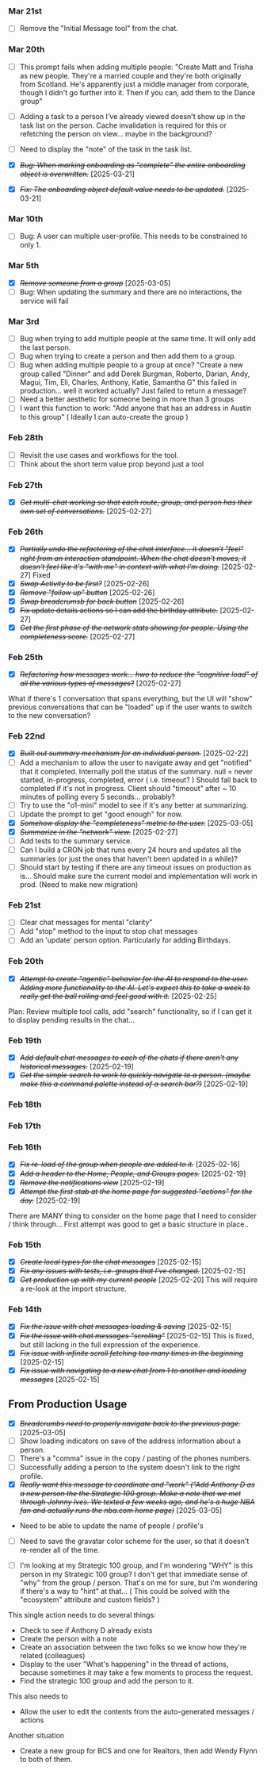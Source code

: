 ### Mar 21st

- [ ] Remove the "Initial Message tool" from the chat.

### Mar 20th

- [ ] This prompt fails when adding multiple people: "Create Matt and Trisha as new people. They're a married couple and they're both originally from Scotland. He's apparently just a middle manager from corporate, though I didn't go further into it. Then if you can, add them to the Dance group"

- [ ] Adding a task to a person I've already viewed doesn't show up in the task list on the person. Cache invalidation is required for this or refetching the person on view... maybe in the background?

- [ ] Need to display the "note" of the task in the task list.

- [x] ~~_Bug: When marking onboarding as "complete" the entire onboarding object is overwritten._~~ [2025-03-21]

- [x] ~~_Fix: The onboarding object default value needs to be updated._~~ [2025-03-21]

### Mar 10th

- [ ] Bug: A user can multiple user-profile. This needs to be constrained to only 1.

### Mar 5th

- [x] ~~_Remove someone from a group_~~ [2025-03-05]
- [ ] Bug: When updating the summary and there are no interactions, the service will fail

### Mar 3rd

- [ ] Bug when trying to add multiple people at the same time. It will only add the last person.
- [ ] Bug when trying to create a person and then add them to a group.
- [ ] Bug when adding multiple people to a group at once? "Create a new group called "Dinner" and add Derek Burgman, Roberto, Darian, Andy, Magui, Tim, Eli, Charles, Anthony, Katie, Samantha G" this failed in production... well it worked actually? Just failed to return a message?
- [ ] Need a better aesthetic for someone being in more than 3 groups
- [ ] I want this function to work: "Add anyone that has an address in Austin to this group" ( Ideally I can auto-create the group )

### Feb 28th

- [ ] Revisit the use cases and workflows for the tool.
- [ ] Think about the short term value prop beyond just a tool

### Feb 27th

- [x] ~~_Get multi-chat working so that each route, group, and person has their own set of conversations._~~ [2025-02-27]

### Feb 26th

- [x] ~~_Partially undo the refactoring of the chat interface... it doesn't "feel" right from an interaction standpoint. When the chat doesn't moves, it doesn't feel like it's "with me" in context with what I'm doing._~~ [2025-02-27] Fixed
- [x] ~~_Swap Activity to be first?_~~ [2025-02-26]
- [x] ~~_Remove "follow up" button_~~ [2025-02-26]
- [x] ~~_Swap breadcrumsb for back button_~~ [2025-02-26]
- [x] ~~Fix update details actions so I can add the birthday attribute.~~ [2025-02-27]
- [x] ~~_Get the first phase of the network stats showing for people. Using the completeness score._~~ [2025-02-27]

### Feb 25th

- [x] ~~_Refactoring how messages work... hwo to reduce the "cognitive load" of all the various types of messages?_~~ [2025-02-27]

What if there's 1 conversation that spans everything, but the UI will "show" previous conversations that can be "loaded" up if the user wants to switch to the new conversation?

### Feb 22nd

- [x] ~~_Built out summary mechanism for an individual person._~~ [2025-02-22]
- [ ] Add a mechanism to allow the user to navigate away and get "notified" that it completed. Internally poll the status of the summary.
      null = never started, in-progress, completed, error ( i.e. timeout? )
      Should fall back to completed if it's not in progress. Client should "timeout" after ~ 10 minutes of polling every 5 seconds... probably?
- [ ] Try to use the "o1-mini" model to see if it's any better at summarizing.
- [ ] Update the prompt to get "good enough" for now.
- [x] ~~_Somehow display the "completeness" metric to the user._~~ [2025-03-05]
- [x] ~~_Summarize in the "network" view._~~ [2025-02-27]
- [ ] Add tests to the summary service.
- [ ] Can I build a CRON job that runs every 24 hours and updates all the summaries (or just the ones that haven't been updated in a while)?
- [ ] Should start by testing if there are any timeout issues on production as is... Should make sure the current model and implementation will work in prod.
      (Need to make new migration)

### Feb 21st

- [ ] Clear chat messages for mental "clarity"
- [ ] Add "stop" method to the input to stop chat messages
- [ ] Add an 'update' person option. Particularly for adding Birthdays.

### Feb 20th

- [x] ~~_Attempt to create "agentic" behavior for the AI to respond to the user. Adding more functionality to the AI. Let's expect this to take a week to really get the ball rolling and feel good with it._~~ [2025-02-25]

Plan: Review multiple tool calls, add "search" functionality, so if I can get it to display pending results in the chat...

### Feb 19th

- [x] ~~_Add default chat messages to each of the chats if there aren't any historical messages._~~ [2025-02-19]
- [x] ~~_Get the simple search to work to quickly navigate to a person. (maybe make this a command palette instead of a search bar?)_~~ [2025-02-19]

### Feb 18th

### Feb 17th

### Feb 16th

- [x] ~~_Fix re-load of the group when people are added to it._~~ [2025-02-16]
- [x] ~~_Add a header to the Home, People, and Groups pages._~~ [2025-02-19]
- [x] ~~_Remove the notifications view_~~ [2025-02-19]
- [x] ~~_Attempt the first stab at the home page for suggested "actions" for the day._~~ [2025-02-19]

There are MANY thing to consider on the home page that I need to consider / think through... First attempt was good to get a basic structure in place..

### Feb 15th

- [x] ~~_Create local types for the chat messages_~~ [2025-02-15]
- [x] ~~_Fix any issues with tests, i.e. groups that I've changed._~~ [2025-02-15]
- [x] ~~_Get production up with my current people_~~ [2025-02-20]
      This will require a re-look at the import structure.

### Feb 14th

- [x] ~~_Fix the issue with chat messages loading & saving_~~ [2025-02-15]
- [x] ~~_Fix the issue with chat messages "scrolling"_~~ [2025-02-15] This is fixed, but still lacking in the full expression of the experience.
- [x] ~~_Fix issue with infinite scroll fetching too many times in the beginning_~~ [2025-02-15]
- [x] ~~_Fix issue with navigating to a new chat from 1 to another and loading messages_~~ [2025-02-15]

## From Production Usage

- [x] ~~_Breadcrumbs need to properly navigate back to the previous page._~~ [2025-03-05]
- [ ] Show loading indicators on save of the address information about a person.
- [ ] There's a "comma" issue in the copy / pasting of the phones numbers.
- [ ] Successfully adding a person to the system doesn't link to the right profile.
- [x] ~~_Really want this message to coordinate and "work" ("Add Anthony D as a new person the the Strategic 100 group. Make a note that we met through Johnny Ives. We texted a few weeks ago, and he's a huge NBA fan and actually runs the nba.com home page)_~~ [2025-03-05]
- Need to be able to update the name of people / profile's
- [ ] Need to save the gravatar color scheme for the user, so that it doesn't re-render all of the time.

- [ ] I'm looking at my Strategic 100 group, and I'm wondering "WHY" is this person in my Strategic 100 group? I don't get that immediate sense of "why" from the group / person. That's on me for sure, but I'm wondering if there's a way to "hint" at that... ( This could be solved with the "ecosystem" attribute and custom fields? )

This single action needs to do several things:

- Check to see if Anthony D already exists
- Create the person with a note
- Create an association between the two folks so we know how they're related (colleagues)
- Display to the user "What's happening" in the thread of actions, because sometimes it may take a few moments to process the request.
- Find the strategic 100 group and add the person to it.

This also needs to

- Allow the user to edit the contents from the auto-generated messages / actions

Another situation

- Create a new group for BCS and one for Realtors, then add Wendy Flynn to both of them.
